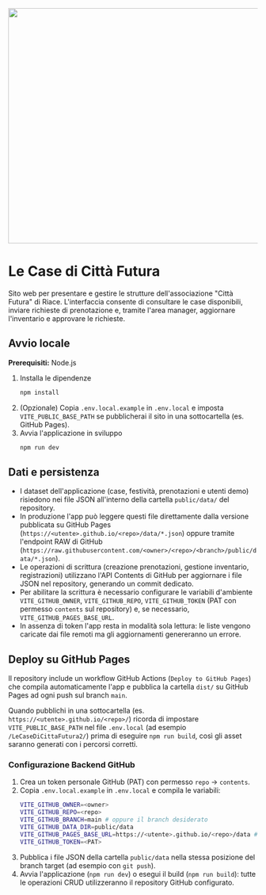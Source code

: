 <div align="center">
<img width="1200" height="475" alt="GHBanner" src="https://github.com/user-attachments/assets/0aa67016-6eaf-458a-adb2-6e31a0763ed6" />
</div>

# Le Case di Città Futura

Sito web per presentare e gestire le strutture dell'associazione "Città Futura" di Riace. L'interfaccia consente di consultare le case disponibili, inviare richieste di prenotazione e, tramite l'area manager, aggiornare l'inventario e approvare le richieste.

## Avvio locale

**Prerequisiti:** Node.js

1. Installa le dipendenze
   ```bash
   npm install
   ```
2. (Opzionale) Copia `.env.local.example` in `.env.local` e imposta `VITE_PUBLIC_BASE_PATH` se pubblicherai il sito in una sottocartella (es. GitHub Pages).
3. Avvia l'applicazione in sviluppo
   ```bash
   npm run dev
   ```

## Dati e persistenza

- I dataset dell'applicazione (case, festività, prenotazioni e utenti demo) risiedono nei file JSON all'interno della cartella `public/data/` del repository.
- In produzione l'app può leggere questi file direttamente dalla versione pubblicata su GitHub Pages (`https://<utente>.github.io/<repo>/data/*.json`) oppure tramite l'endpoint RAW di GitHub (`https://raw.githubusercontent.com/<owner>/<repo>/<branch>/public/data/*.json`).
- Le operazioni di scrittura (creazione prenotazioni, gestione inventario, registrazioni) utilizzano l'API Contents di GitHub per aggiornare i file JSON nel repository, generando un commit dedicato.
- Per abilitare la scrittura è necessario configurare le variabili d'ambiente `VITE_GITHUB_OWNER`, `VITE_GITHUB_REPO`, `VITE_GITHUB_TOKEN` (PAT con permesso `contents` sul repository) e, se necessario, `VITE_GITHUB_PAGES_BASE_URL`.
- In assenza di token l'app resta in modalità sola lettura: le liste vengono caricate dai file remoti ma gli aggiornamenti genereranno un errore.

## Deploy su GitHub Pages

Il repository include un workflow GitHub Actions (`Deploy to GitHub Pages`) che compila automaticamente l'app e pubblica la cartella `dist/` su GitHub Pages ad ogni push sul branch `main`.

Quando pubblichi in una sottocartella (es. `https://<utente>.github.io/<repo>/`) ricorda di impostare `VITE_PUBLIC_BASE_PATH` nel file `.env.local` (ad esempio `/LeCaseDiCittaFutura2/`) prima di eseguire `npm run build`, così gli asset saranno generati con i percorsi corretti.

### Configurazione Backend GitHub

1. Crea un token personale GitHub (PAT) con permesso `repo` → `contents`.
2. Copia `.env.local.example` in `.env.local` e compila le variabili:
   ```bash
   VITE_GITHUB_OWNER=<owner>
   VITE_GITHUB_REPO=<repo>
   VITE_GITHUB_BRANCH=main # oppure il branch desiderato
   VITE_GITHUB_DATA_DIR=public/data
   VITE_GITHUB_PAGES_BASE_URL=https://<utente>.github.io/<repo>/data # opzionale, ma consigliato su GitHub Pages
   VITE_GITHUB_TOKEN=<PAT>
   ```
3. Pubblica i file JSON della cartella `public/data` nella stessa posizione del branch target (ad esempio con `git push`).
4. Avvia l'applicazione (`npm run dev`) o esegui il build (`npm run build`): tutte le operazioni CRUD utilizzeranno il repository GitHub configurato.
